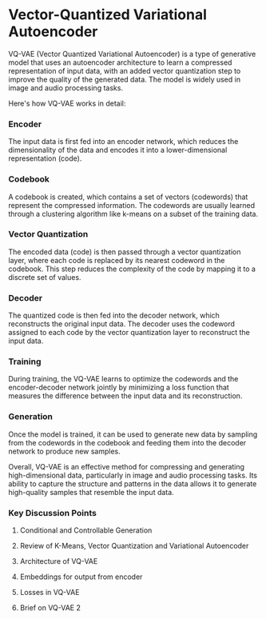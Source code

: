 # Vector-Quantized Variational Autoencoder

VQ-VAE (Vector Quantized Variational Autoencoder) is a type of generative model that uses an autoencoder architecture to learn a compressed representation of input data, with an added vector quantization step to improve the quality of the generated data. The model is widely used in image and audio processing tasks.

Here's how VQ-VAE works in detail:

### Encoder 

The input data is first fed into an encoder network, which reduces the dimensionality of the data and encodes it into a lower-dimensional representation (code).

### Codebook

A codebook is created, which contains a set of vectors (codewords) that represent the compressed information. The codewords are usually learned through a clustering algorithm like k-means on a subset of the training data.

### Vector Quantization

The encoded data (code) is then passed through a vector quantization layer, where each code is replaced by its nearest codeword in the codebook. This step reduces the complexity of the code by mapping it to a discrete set of values.

### Decoder

The quantized code is then fed into the decoder network, which reconstructs the original input data. The decoder uses the codeword assigned to each code by the vector quantization layer to reconstruct the input data.

### Training

During training, the VQ-VAE learns to optimize the codewords and the encoder-decoder network jointly by minimizing a loss function that measures the difference between the input data and its reconstruction.

### Generation

Once the model is trained, it can be used to generate new data by sampling from the codewords in the codebook and feeding them into the decoder network to produce new samples.

Overall, VQ-VAE is an effective method for compressing and generating high-dimensional data, particularly in image and audio processing tasks. Its ability to capture the structure and patterns in the data allows it to generate high-quality samples that resemble the input data.

### Key Discussion Points

1. Conditional and Controllable Generation

2. Review of K-Means, Vector Quantization and Variational Autoencoder

3. Architecture of VQ-VAE

4. Embeddings for output from encoder

5. Losses in VQ-VAE

6. Brief on VQ-VAE 2
